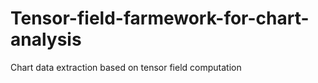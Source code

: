 # Tensor-field-farmework-for-chart-analysis
Chart data extraction based on tensor field computation
